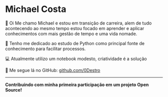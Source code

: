 # Michael Costa

👋 Oi Me chamo Michael e estou em transição de carreira, alem de tudo acontecendo ao mesmo tempo estou focado em aprender e aplicar conhecimentos com mais gestão de tempo e uma vida nomade.

🚀 Tenho me dedicado ao estudo de Python como principal fonte de conhecimento para facilitar processos.

💻 Atualmente utilizo um notebook modesto, criatividade é a solução

🔗 Me segue lá no GitHub: [github.com/0Destro](https://github.com/alquimista001)

---

**Contribuindo com minha primeira participação em um projeto Open Source!**
